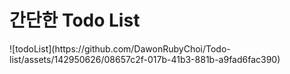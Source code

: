 <h1>간단한 Todo List</h1>
![todoList](https://github.com/DawonRubyChoi/Todo-list/assets/142950626/08657c2f-017b-41b3-881b-a9fad6fac390)
